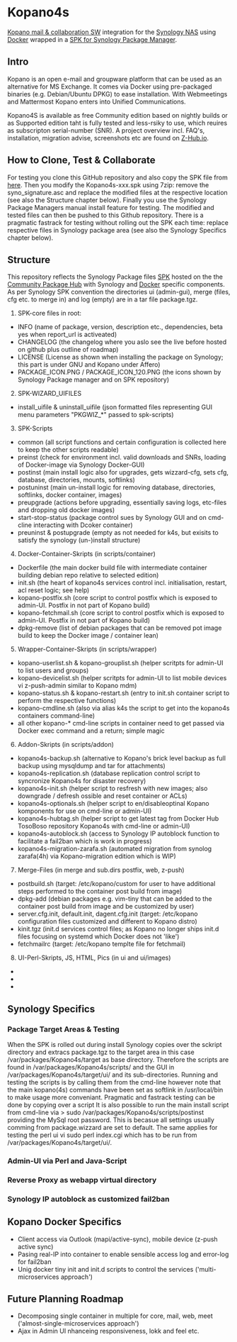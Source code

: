 # Kopano4s
[Kopano mail & collaboration SW](https://kopano.com/) integration for the [Synology NAS](https://www.synology.com/) using [Docker](https://hub.docker.com) wrapped in a [SPK for Synology Package Manager](https://www.synology.com/en-global/knowledgebase/DSM/tutorial/Service_Application/How_to_install_applications_with_Package_Center).
## Intro
Kopano is an open e-mail and groupware platform that can be used as an alternative for MS Exchange. It comes via Docker using pre-packaged binaries (e.g. Debian/Ubuntu DPKG) to ease installation. With Webmeetings and Mattermost Kopano enters into Unified Communications.

Kopano4S is available as free Community edition based on nightly builds or as Supported edition taht is fully tested and less-rsiky to use, which reuires as subscripton serial-number (SNR).
A project overview incl. FAQ's, installation, migration advise, screenshots etc are found on [Z-Hub.io](https://wiki.z-hub.io/display/K4S).

## How to Clone, Test & Collaborate
For testing you clone this GitHub repository and also copy the SPK file from [here](https://wiki.z-hub.io/display/K4S). Then you modify the Kopano4s-xxx.spk using 7zip: remove the syno_signature.asc and replace the modified files at the respective location (see also the Structure chapter below). Finally you use the Synology Package Managers manual install feature for testing.
The modified and tested files can then be pushed to this Github repository. There is a pragmatic fastrack for testing without rolling out the SPK each time: replace respective files in Synology package area (see also the Synology Specifics chapter below).

## Structure
This repository reflects the Synology Package files [SPK](https://www.synology.com/en-global/knowledgebase/DSM/tutorial/Service_Application/How_to_install_applications_with_Package_Center) hosted on the the [Community Package Hub](https://www.cphub.net/?p=k4s) with Synology and [Docker](https://hub.docker.com/r/tosoboso/) specific components. 
As per Synology SPK convention the directories ui (admin-gui), merge (files, cfg etc. to merge in) and log (empty) are in a tar file package.tgz. 

1. SPK-core files in root:  
* INFO (name of package, version, description etc., dependencies, beta yes when report_url is activeated)
* CHANGELOG (the changelog where you aslo see the live before hosted on github plus outline of roadmap)
* LICENSE (License as shown when installing the package on Synology; this part is under GNU and Kopano under Affero)
* PACKAGE_ICON.PNG / PACKAGE_ICON_120.PNG (the icons shown by Synology Package manager and on SPK repository)

2. SPK-WIZARD_UIFILES
* install_uifile & uninstall_uifile (json formatted files representing GUI menu parameters "PKGWIZ_*" passed to spk-scripts)

3. SPK-Scripts
* common (all script functions and certain configuration is collected here to keep the other scripts readable)
* preinst (check for environment incl. valid downloads and SNRs, loading of Docker-image via Synology Docker-GUI)
* postinst (main install logic also for upgrades, gets wizzard-cfg, sets cfg, database, directories, mounts, softlinks)
* postuninst (main un-install logic for removing database, directories, softlinks, docker container, images)
* preupgrade (actions before upgrading, essentially saving logs, etc-files and dropping old docker images)
* start-stop-status (package control sues by Synology GUI and on cmd-cline interacting with Dcoker container)
* preuninst & postupgrade (empty as not needed for k4s, but exisits to satisfy the synology (un-)install structure)

4. Docker-Container-Skripts (in scripts/container)
* Dockerfile (the main docker build file with intermediate container building debian repo relative to selected edition)
* init.sh (the heart of kopano4s services control incl. initialisation, restart, acl reset logic; see help)
* kopano-postfix.sh (core script to control postfix which is exposed to admin-UI. Postfix in not part of Kopano build)
* kopano-fetchmail.sh (core script to control postfix which is exposed to admin-UI. Postfix in not part of Kopano build)
* dpkg-remove (list of debian packages that can be removed pot image build to keep the Docker image / container lean)

5. Wrapper-Container-Skripts (in scripts/wrapper)
* kopano-userlist.sh & kopano-grouplist.sh (helper scritpts for admin-UI to list users and groups)
* kopano-devicelist.sh (helper scritpts for admin-UI to list mobile devices vi z-push-admin similar to Kopano mdm) 
* kopano-status.sh & kopano-restart.sh (entry to init.sh container script to perform the respective functions)
* kopano-cmdline.sh (also via alias k4s the script to get into the kopano4s containers command-line)
* all other kopano-* cmd-line scripts in container need to get passed via Docker exec command and a return; simple magic

6. Addon-Skripts (in scripts/addon)
* kopano4s-backup.sh (alternative to Kopano's brick level backup as full backup using mysqldump and tar for attachments)
* kopano4s-replication.sh (database replication control script to syncronize Kopano4s for disaster recovery)
* kopano4s-init.sh (helper script to resfresh with new images; also downgrade / defresh ossible and reset container or ACLs)
* kopano4s-optionals.sh (helper script to en/disableoptinal Kopano komponents for use on cmd-line or admin-UI)
* kopano4s-hubtag.sh (helper script to get latest tag from Docker Hub TosoBoso repository Kopano4s with cmd-line or admin-UI)
* kopano4s-autoblock.sh (access to Synology IP autoblock function to facilitate a fail2ban which is work in progress)
* kopano4s-migration-zarafa.sh (automated migration from synolog zarafa(4h) via Kopano-migration edition which is WIP)

7. Merge-Files (in merge and sub.dirs postfix, web, z-push)
* postbuild.sh (target: /etc/kopano/custom for user to have additional steps performed to the container post build from image)
* dpkg-add (debian packages e.g. vim-tiny that can be added to the container post build from image and be customized by user)
* server.cfg.init, default.init, dagent.cfg.init (target: /etc/kopano configuration files customized and different to Kopano distro)
* kinit.tgz (init.d services control files; as Kopano no longer ships init.d files focusing on systemd which Docker does not 'like')
* fetchmailrc (target: /etc/kopano templte file for fetchmail)

8. UI-Perl-Skripts, JS, HTML, Pics (in ui and ui/images)
* 
* 
* 

## Synology Specifics
### Package Target Areas & Testing
When the SPK is rolled out during install Synology copies over the sckript directory and extracs package.tgz to the target area in this case /var/packages/Kopano4s/target as base directory. Therefore the scripts are found in /var/packages/Kopano4s/scripts/ and the GUI in /var/packages/Kopano4s/target/ui/ and its sub-directories. Running and testing the scripts is by calling them from the cmd-line however note that the main kopano(4s) commands have been set as softlink in /usr/local/bin to make usage more conveniant.
Pragmatic and fastrack testing can be done by copying over a script 
It is also possible to run the main install script from cmd-line via > sudo /var/packages/Kopano4s/scripts/postinst providing the MySql root password. This is becasue all settings usually comming from package.wizzard are set to default.
The same applies for testing the perl ui vi sudo perl index.cgi which has to be run from /var/packages/Kopano4s/target/ui/.
### Admin-UI via Perl and Java-Script
### Reverse Proxy as webapp virtual directory
### Synology IP autoblock as customized fail2ban

## Kopano Docker Specifics 
* Client access via Outlook (mapi/active-sync), mobile device (z-push active sync)
* Pasing real-IP into container to enable sensible access log and error-log for fail2ban
* Unig docker tiny init and init.d scripts to control the services ('multi-microservices approach')

## Future Planning Roadmap
* Decomposing single container in multiple for core, mail, web, meet ('almost-single-microservices approach')
* Ajax in Admin UI nhanceing responsiveness, lokk and feel etc.
